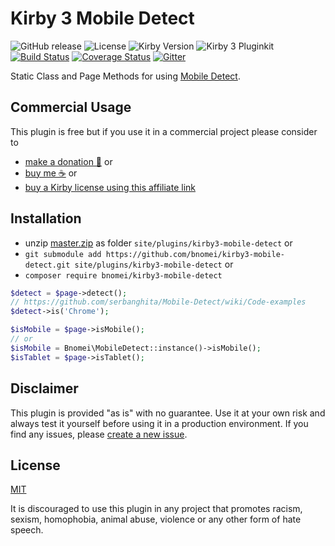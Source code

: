 # Kirby 3 Mobile Detect

![GitHub release](https://img.shields.io/github/release/bnomei/kirby3-mobile-detect.svg?maxAge=1800) ![License](https://img.shields.io/github/license/mashape/apistatus.svg) ![Kirby Version](https://img.shields.io/badge/Kirby-3-black.svg) ![Kirby 3 Pluginkit](https://img.shields.io/badge/Pluginkit-YES-cca000.svg)  [![Build Status](https://travis-ci.com/bnomei/kirby3-mobile-detect.svg?branch=master)](https://travis-ci.com/bnomei/kirby3-mobile-detect) [![Coverage Status](https://coveralls.io/repos/github/bnomei/kirby3-mobile-detect/badge.svg?branch=master)](https://coveralls.io/github/bnomei/kirby3-mobile-detect?branch=master) [![Gitter](https://badges.gitter.im/bnomei-kirby-3-plugins/community.svg)](https://gitter.im/bnomei-kirby-3-plugins/community?utm_source=badge&utm_medium=badge&utm_campaign=pr-badge)


Static Class and Page Methods for using [Mobile Detect](https://github.com/serbanghita/).

## Commercial Usage

This plugin is free but if you use it in a commercial project please consider to 
- [make a donation 🍻](https://www.paypal.me/bnomei/1.5) or
- [buy me ☕](https://buymeacoff.ee/bnomei) or
- [buy a Kirby license using this affiliate link](https://a.paddle.com/v2/click/1129/35731?link=1170)

## Installation

- unzip [master.zip](https://github.com/bnomei/kirby3-mobile-detect/archive/master.zip) as folder `site/plugins/kirby3-mobile-detect` or
- `git submodule add https://github.com/bnomei/kirby3-mobile-detect.git site/plugins/kirby3-mobile-detect` or
- `composer require bnomei/kirby3-mobile-detect`


```php
$detect = $page->detect();
// https://github.com/serbanghita/Mobile-Detect/wiki/Code-examples
$detect->is('Chrome');

$isMobile = $page->isMobile();
// or
$isMobile = Bnomei\MobileDetect::instance()->isMobile();
$isTablet = $page->isTablet();
```

## Disclaimer

This plugin is provided "as is" with no guarantee. Use it at your own risk and always test it yourself before using it in a production environment. If you find any issues, please [create a new issue](https://github.com/bnomei/kirby3-mobile-detect/issues/new).

## License

[MIT](https://opensource.org/licenses/MIT)

It is discouraged to use this plugin in any project that promotes racism, sexism, homophobia, animal abuse, violence or any other form of hate speech.
